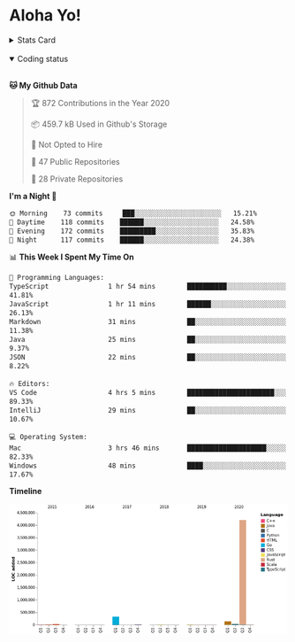 # Aloha Yo!

<details>
<summary>Stats Card</summary>
 
[![Anurag's github stats](https://github-readme-stats.vercel.app/api?username=GarfieldZHU&show_icons=true&theme=tokyonight)](https://github.com/anuraghazra/github-readme-stats)
 
</details>

<br/>

<details open>

<summary>Coding status</summary>

<br/>

<!--START_SECTION:waka-->
**🐱 My Github Data** 

> 🏆 872 Contributions in the Year 2020
 > 
> 📦 459.7 kB Used in Github's Storage 
 > 
> 🚫 Not Opted to Hire
 > 
> 📜 47 Public Repositories 
 > 
> 🔑 28 Private Repositories  

**I'm a Night 🦉** 

```text
🌞 Morning    73 commits     ███░░░░░░░░░░░░░░░░░░░░░░   15.21% 
🌆 Daytime    118 commits    ██████░░░░░░░░░░░░░░░░░░░   24.58% 
🌃 Evening    172 commits    █████████░░░░░░░░░░░░░░░░   35.83% 
🌙 Night      117 commits    ██████░░░░░░░░░░░░░░░░░░░   24.38%

```


📊 **This Week I Spent My Time On** 

```text
💬 Programming Languages: 
TypeScript               1 hr 54 mins        ██████████░░░░░░░░░░░░░░░   41.81% 
JavaScript               1 hr 11 mins        ██████░░░░░░░░░░░░░░░░░░░   26.13% 
Markdown                 31 mins             ██░░░░░░░░░░░░░░░░░░░░░░░   11.38% 
Java                     25 mins             ██░░░░░░░░░░░░░░░░░░░░░░░   9.37% 
JSON                     22 mins             ██░░░░░░░░░░░░░░░░░░░░░░░   8.22%

🔥 Editors: 
VS Code                  4 hrs 5 mins        ██████████████████████░░░   89.33% 
IntelliJ                 29 mins             ██░░░░░░░░░░░░░░░░░░░░░░░   10.67%

💻 Operating System: 
Mac                      3 hrs 46 mins       ████████████████████░░░░░   82.33% 
Windows                  48 mins             ████░░░░░░░░░░░░░░░░░░░░░   17.67%

```

**Timeline**

![Chart not found](https://raw.githubusercontent.com/GarfieldZHU/GarfieldZHU/master/charts/bar_graph.png) 


<!--END_SECTION:waka-->

</details>
